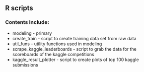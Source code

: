 
## R scripts

### Contents Include:
* modeling - primary 
* create_train - script to create training data set from raw data
* util_funs - utility functions used in modeling
* scrape_kaggle_leaderboards - script to grab the data for the scoreboards of the kaggle competitions
* kaggle_result_plotter - script to create plots of top 100 kaggle submissions 